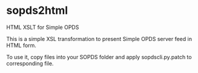 sopds2html
==========

HTML XSLT for Simple OPDS

This is a simple XSL transformation to present Simple OPDS server feed in HTML form.

To use it, copy files into your SOPDS folder and apply sopdscli.py.patch to corresponding file.
